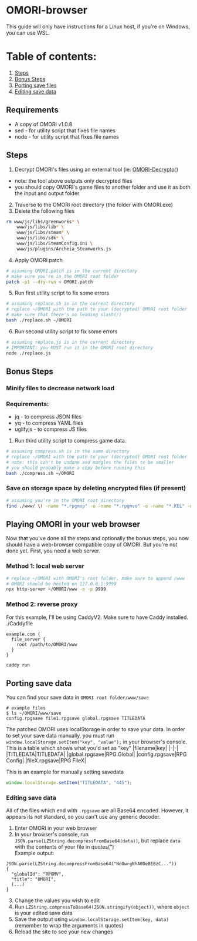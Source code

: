 # OMORI-browser
This guide will only have instructions for a Linux host, if you're on Windows, you can use WSL.
# Table of contents:
1. [Steps](#steps)
2. [Bonus Steps](#bonus-steps)
3. [Porting save files](#porting-existing-save-files)
4. [Editing save data](#editing-save-data)
## Requirements
* A copy of OMORI v1.0.8
* sed - for utility script that fixes file names
* node - for utility script that fixes file names
## Steps
1. Decrypt OMORI's files using an external tool (ie: [OMORI-Decryptor](https://github.com/SuspiciousDuck/OMORI-Decryptor))
 - note: the tool above outputs only decrypted files
 - you should copy OMORI's game files to another folder and use it as both the input and output folder
2. Traverse to the OMORI root directory (the folder with OMORI.exe)
3. Delete the following files
```bash
rm www/js/libs/greenworks* \
    www/js/libs/lib* \
    www/js/libs/steam* \
    www/js/libs/sdk* \
    www/js/libs/SteamConfig.ini \
    www/js/plugins/Archeia_Steamworks.js
```
4. Apply OMORI.patch
```bash
# assuming OMORI.patch is in the current directory
# make sure you're in the OMORI root folder
patch -p1 --dry-run < OMORI.patch
```
5. Run first utility script to fix some errors
```bash
# assuming replace.sh is in the current directory
# replace ~/OMORI with the path to your (decrypted) OMORI root folder
# make sure that there's no leading slash(/)
bash ./replace.sh ~/OMORI
```
6. Run second utility script to fix some errors
```bash
# assuming replace.js is in the current directory
# IMPORTANT: you MUST run it in the OMORI root directory
node ./replace.js
```
## Bonus Steps
### Minify files to decrease network load
### Requirements:
* jq - to compress JSON files
* yq - to compress YAML files
* uglifyjs - to compress JS files
1. Run third utility script to compress game data.
```bash
# assuming compress.sh is in the same directory
# replace ~/OMORI with the path to your (decrypted) OMORI root folder
# note: this can't be undone and mangles the files to be smaller
# you should probably make a copy before running this
bash ./compress.sh ~/OMORI
```
### Save on storage space by deleting encrypted files (if present)
```bash
# assuming you're in the OMORI root directory
find ./www/ \( -name "*.rpgmvp" -o -name "*.rpgmvo" -o -name "*.KEL" -o -name "*.AUBREY" -o -name "*.HERO" -o -name "*.PLUTO" \) -exec rm {} \;
```
## Playing OMORI in your web browser
Now that you've done all the steps and optionally the bonus steps, you now should have a web-browser compatible copy of OMORI. But you're not done yet. First, you need a web server.
### Method 1: local web server
```bash
# replace ~/OMORI with OMORI's root folder. make sure to append /www
# OMORI should be hosted on 127.0.0.1:9999
npx http-server ~/OMORI/www -o -p 9999
```
### Method 2: reverse proxy
For this example, I'll be using CaddyV2. Make sure to have Caddy installed. <br>
./Caddyfile
```
example.com {
  file_server {
    root /path/to/OMORI/www
  }
}
```
```bash
caddy run
```
## Porting save data
You can find your save data in `OMORI root folder/www/save`
```
# example files
$ ls ~/OMORI/www/save
config.rpgsave file1.rpgsave global.rpgsave TITLEDATA
```
The patched OMORI uses localStorage in order to save your data. In order to set your save data manually, you must run `window.localStorage.setItem("key", "value");` in your browser's console.<br>
This is a table which shows what you'd set as "key"
|filename|key|
|-|-|
|TITLEDATA|TITLEDATA|
|global.rpgsave|RPG Global|
|config.rpgsave|RPG Config|
|fileX.rpgsave|RPG FileX|

This is an example for manually setting savedata
```javascript
window.localStorage.setItem("TITLEDATA", "445");
```
### Editing save data
All of the files which end with `.rpgsave` are all Base64 encoded. However, it appears its not standard, so you can't use any generic decoder.
1. Enter OMORI in your web browser
2. In your browser's console, run `JSON.parse(LZString.decompressFromBase64(data))`, but replace `data` with the contents of your file in quotes(")<br>
Example output:
```
JSON.parse(LZString.decompressFromBase64("NoOwrgNhA0DeBEBzC..."))
{
  "globalId": "RPGMV",
  "title": "OMORI",
  (...)
}
```
3. Change the values you wish to edit
4. Run `LZString.compressToBase64(JSON.stringify(object))`, where `object` is your edited save data
5. Save the output using `window.localStorage.setItem(key, data)` (remember to wrap the arguments in quotes)
6. Reload the site to see your new changes